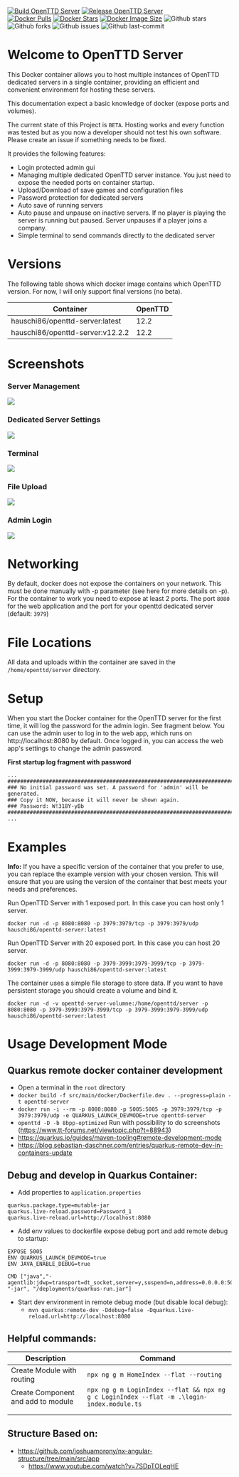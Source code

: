 [![Build OpenTTD Server](https://github.com/andreashauschild/openttd-server/actions/workflows/build.yml/badge.svg)](https://github.com/andreashauschild/openttd-server/actions/workflows/build.yml)
[![Release OpenTTD Server](https://github.com/andreashauschild/openttd-server/actions/workflows/release.yml/badge.svg)](https://github.com/andreashauschild/openttd-server/actions/workflows/release.yml)  
[![Docker Pulls](https://badgen.net/docker/pulls/hauschi86/openttd-server?icon=docker&label=pulls)](https://hub.docker.com/r/hauschi86/openttd-server/)
[![Docker Stars](https://badgen.net/docker/stars/hauschi86/openttd-server?icon=docker&label=stars)](https://hub.docker.com/r/hauschi86/openttd-server/)
[![Docker Image Size](https://badgen.net/docker/size/hauschi86/openttd-server?icon=docker&label=image%20size)](https://hub.docker.com/r/hauschi86/openttd-server/)
![Github stars](https://badgen.net/github/stars/andreashauschild/openttd-server?icon=github&label=stars)
![Github forks](https://badgen.net/github/forks/andreashauschild/openttd-server?icon=github&label=forks)
![Github issues](https://img.shields.io/github/issues/andreashauschild/openttd-server)
![Github last-commit](https://img.shields.io/github/last-commit/andreashauschild/openttd-server)

# Welcome to  OpenTTD Server
This Docker container allows you to host multiple instances of OpenTTD dedicated servers in a single container, providing an efficient and convenient environment for hosting these servers.

This documentation expect a basic knowledge of docker (expose ports and volumes).

The current state of this Project is `BETA`. Hosting works and every function was tested but as you now a developer should not test his own software. Please create an issue if something needs to be fixed.

It provides the following features:

- Login protected admin gui
- Managing multiple dedicated OpenTTD server instance. You just need to expose the needed ports on container startup.
- Upload/Download of save games and configuration files
- Password protection for dedicated servers
- Auto save of running servers
- Auto pause and unpause on inactive servers. If no player is playing the server is running but paused. Server unpauses if a player joins a company.
- Simple terminal to send commands directly to the dedicated server

# Versions
The following table shows which docker image contains which OpenTTD version. For now, I will only support final versions (no beta).

| Container                       | OpenTTD |
|---------------------------------|---------|
| hauschi86/openttd-server:latest | 12.2    |
| hauschi86/openttd-server:v12.2.2 | 12.2    |


# Screenshots

### Server Management
<a href="docs/images/server-overview.JPG">
<img src="docs/images/server-overview.JPG"/>
</a>

### Dedicated Server Settings
<a href="docs/images/server_configuration.JPG">
<img src="docs/images/server_configuration.JPG"/>
</a>

### Terminal
<a href="docs/images/server-terminal.JPG">
<img src="docs/images/server-terminal.JPG"/>
</a>

### File Upload
<a href="docs/images/file_upload.JPG">
<img src="docs/images/file_upload.JPG"/>
</a>

### Admin Login
<a href="docs/images/admin-login.JPG">
<img src="docs/images/admin-login.JPG"/>
</a>

# Networking
By default, docker does not expose the containers on your network. This must be done manually with -p parameter (see here for more details on -p). 
For the container to work you need to expose at least 2 ports. The port `8080` for the web application and the port for your openttd dedicated server (default: `3979`)

# File Locations
All data and uploads within the container are saved in the `/home/openttd/server` directory.

# Setup
When you start the Docker container for the OpenTTD server for the first time, it will log the password for the admin login. See fragment below.
You can use the admin user to log in to the web app, which runs on http://localhost:8080 by default.
Once logged in, you can access the web app's settings to change the admin password.

**First startup log fragment with password**
```
...
###########################################################################
### No initial password was set. A password for 'admin' will be generated.
### Copy it NOW, because it will never be shown again.
### Password: W!318Y-yBb
###########################################################################
...
```

# Examples
**Info:** If you have a specific version of the container that you prefer to use, you can replace the example version with your chosen version. 
This will ensure that you are using the version of the container that best meets your needs and preferences.

Run OpenTTD Server with 1 exposed port. In this case you can host only 1 server.

`docker run -d -p 8080:8080 -p 3979:3979/tcp -p 3979:3979/udp hauschi86/openttd-server:latest`

Run OpenTTD Server with 20 exposed port. In this case you can host 20 server.

`docker run -d -p 8080:8080 -p 3979-3999:3979-3999/tcp -p 3979-3999:3979-3999/udp hauschi86/openttd-server:latest`

The container uses a simple file storage to store data. If you want to have persistent storage you should create a volume and bind it.

`docker run -d -v openttd-server-volumne:/home/openttd/server -p 8080:8080 -p 3979-3999:3979-3999/tcp -p 3979-3999:3979-3999/udp hauschi86/openttd-server:latest`


# Usage Development Mode

## Quarkus remote docker container development
- Open a terminal in the `root` directory
- `docker build -f src/main/docker/Dockerfile.dev . --progress=plain -t openttd-server`
- `docker run -i --rm -p 8080:8080 -p 5005:5005 -p 3979:3979/tcp -p 3979:3979/udp -e QUARKUS_LAUNCH_DEVMODE=true openttd-server`
- `openttd -D -b 8bpp-optimized`  Run with possibility to do screenshots (https://www.tt-forums.net/viewtopic.php?t=88943)
- https://quarkus.io/guides/maven-tooling#remote-development-mode
- https://blog.sebastian-daschner.com/entries/quarkus-remote-dev-in-containers-update

## Debug and develop in Quarkus Container:

- Add properties to `application.properties`

```
quarkus.package.type=mutable-jar
quarkus.live-reload.password=Password_1
quarkus.live-reload.url=http://localhost:8080
```

- Add env values to dockerfile expose debug port and add remote debug to startup:

```
EXPOSE 5005
ENV QUARKUS_LAUNCH_DEVMODE=true
ENV JAVA_ENABLE_DEBUG=true

CMD ["java","-agentlib:jdwp=transport=dt_socket,server=y,suspend=n,address=0.0.0.0:5005", "-jar", "/deployments/quarkus-run.jar"]
```

- Start dev environment in remote debug mode (but disable local debug):
    - `mvn quarkus:remote-dev -Ddebug=false -Dquarkus.live-reload.url=http://localhost:8080`

## Helpful commands:

| Description                        | Command                                                                                   |
|------------------------------------|-------------------------------------------------------------------------------------------|
| Create Module with routing         | `npx ng g m HomeIndex --flat --routing`                                                   |
| Create Component and add to module | `npx ng g m LoginIndex --flat && npx ng g c LoginIndex --flat -m .\login-index.module.ts` |
|                                    |                                                                                           |
|                                    |                                                                                           |

## Structure Based on:

- https://github.com/joshuamorony/nx-angular-structure/tree/main/src/app
    - https://www.youtube.com/watch?v=7SDpTOLeqHE

